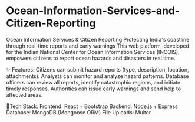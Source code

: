 # Ocean-Information-Services-and-Citizen-Reporting
Ocean Information Services &amp; Citizen Reporting Protecting India's coastline through real-time reports and early warnings  This web platform, developed for the Indian National Center for Ocean Information Services (INCOIS), empowers citizens to report ocean hazards and disasters in real time.

✨ Features:
Citizens can submit hazard reports (type, description, location, attachments).
Analysts can monitor and analyze hazard patterns.
Database officers can review all reports, identify catastrophic regions, and initiate timely responses.
Authorities can issue early warnings and send help to affected areas.

🚀Tech Stack:
Frontend: React + Bootstrap
Backend: Node.js + Express
Database: MongoDB (Mongoose ORM)
File Uploads: Multer
